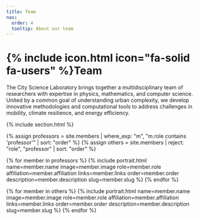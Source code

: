 ```yaml
---
title: Team
nav:
  order: 4
  tooltip: About our team
---
```


# {% include icon.html icon="fa-solid fa-users" %}Team

The City Science Laboratory brings together a multidisciplinary team of researchers with expertise in physics, mathematics, and computer science. United by a common goal of understanding urban complexity, we develop innovative methodologies and computational tools to address challenges in mobility, climate resilience, and energy efficiency.

{% include section.html %}

{% assign professors = site.members | where_exp: "m", "m.role contains 'professor'" | sort: "order" %}
{% assign others = site.members | reject: "role", "professor" | sort: "order" %}

{% for member in professors %}
  {% include portrait.html 
    name=member.name
    image=member.image
    role=member.role
    affiliation=member.affiliation
    links=member.links
    order=member.order
    description=member.description
    slug=member.slug
  %}
{% endfor %}

{% for member in others %}
  {% include portrait.html 
    name=member.name
    image=member.image
    role=member.role
    affiliation=member.affiliation
    links=member.links
    order=member.order
    description=member.description
    slug=member.slug
  %}
{% endfor %}


